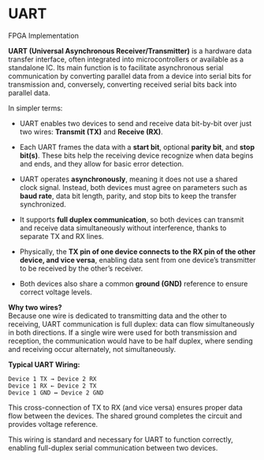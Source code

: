 # UART
FPGA Implementation 



**UART (Universal Asynchronous Receiver/Transmitter)** is a hardware data transfer interface, often integrated into microcontrollers or available as a standalone IC. Its main function is to facilitate asynchronous serial communication by converting parallel data from a device into serial bits for transmission and, conversely, converting received serial bits back into parallel data.

In simpler terms:

- UART enables two devices to send and receive data bit-by-bit over just two wires: **Transmit (TX)** and **Receive (RX)**.

- Each UART frames the data with a **start bit**, optional **parity bit**, and **stop bit(s)**. These bits help the receiving device recognize when data begins and ends, and they allow for basic error detection.

- UART operates **asynchronously**, meaning it does not use a shared clock signal. Instead, both devices must agree on parameters such as **baud rate**, data bit length, parity, and stop bits to keep the transfer synchronized.

- It supports **full duplex communication**, so both devices can transmit and receive data simultaneously without interference, thanks to separate TX and RX lines.

- Physically, the **TX pin of one device connects to the RX pin of the other device, and vice versa**, enabling data sent from one device’s transmitter to be received by the other’s receiver.

- Both devices also share a common **ground (GND)** reference to ensure correct voltage levels.

**Why two wires?**  
Because one wire is dedicated to transmitting data and the other to receiving, UART communication is full duplex: data can flow simultaneously in both directions. If a single wire were used for both transmission and reception, the communication would have to be half duplex, where sending and receiving occur alternately, not simultaneously.

**Typical UART Wiring:**  
```
Device 1 TX → Device 2 RX  
Device 1 RX ← Device 2 TX  
Device 1 GND ↔ Device 2 GND
```

This cross-connection of TX to RX (and vice versa) ensures proper data flow between the devices. The shared ground completes the circuit and provides voltage reference.

This wiring is standard and necessary for UART to function correctly, enabling full-duplex serial communication between two devices.

